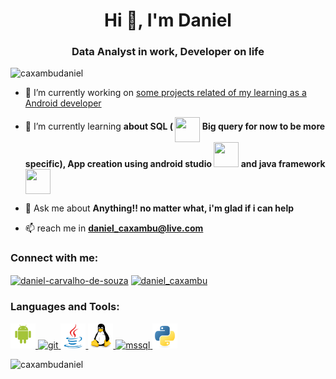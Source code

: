 <h1 align="center">Hi 👋, I'm Daniel</h1>
<h3 align="center">Data Analyst in work, Developer on life</h3>

<p align="left"> <img src="https://komarev.com/ghpvc/?username=caxambudaniel&label=Profile%20views&color=0e75b6&style=flat" alt="caxambudaniel" /> </p>

- 🔭 I’m currently working on [some projects related of my learning as a Android developer](https://github.com/CaxambuDaniel/Projetos_Android)

- 🌱 I’m currently learning **about SQL ( <img src="https://cdn.jsdelivr.net/gh/devicons/devicon/icons/google/google-original-wordmark.svg" width="40" height="40" align= middle />    Big query for now to be more specific), App creation using android studio <img src="https://cdn.jsdelivr.net/gh/devicons/devicon/icons/java/java-original.svg" width="40" height="40" align= middle/> and java framework <img src="https://cdn.jsdelivr.net/gh/devicons/devicon/icons/spring/spring-original-wordmark.svg" width="40" height="40" align= middle />**

- 💬 Ask me about **Anything!! no matter what, i'm glad if i can help**

- 📫 reach me in **daniel_caxambu@live.com**

<h3 align="left">Connect with me:</h3>
<p align="left">
<a href="https://www.linkedin.com/in/daniel-carvalho-de-souza-a32886118/" target="blank"><img align="center" src="https://raw.githubusercontent.com/rahuldkjain/github-profile-readme-generator/master/src/images/icons/Social/linked-in-alt.svg" alt="daniel-carvalho-de-souza" height="30" width="40" /></a>
<a href="https://instagram.com/daniel_caxambu" target="blank"><img align="center" src="https://raw.githubusercontent.com/rahuldkjain/github-profile-readme-generator/master/src/images/icons/Social/instagram.svg" alt="daniel_caxambu" height="30" width="40" /></a>
</p>

<h3 align="left">Languages and Tools:</h3>
<p align="left"> <a href="https://developer.android.com" target="_blank" rel="noreferrer"> <img src="https://raw.githubusercontent.com/devicons/devicon/master/icons/android/android-original-wordmark.svg" alt="android" width="40" height="40"/> </a> <a href="https://git-scm.com/" target="_blank" rel="noreferrer"> <img src="https://www.vectorlogo.zone/logos/git-scm/git-scm-icon.svg" alt="git" width="40" height="40"/> </a> <a href="https://www.java.com" target="_blank" rel="noreferrer"> <img src="https://raw.githubusercontent.com/devicons/devicon/master/icons/java/java-original.svg" alt="java" width="40" height="40"/> </a> <a href="https://www.linux.org/" target="_blank" rel="noreferrer"> <img src="https://raw.githubusercontent.com/devicons/devicon/master/icons/linux/linux-original.svg" alt="linux" width="40" height="40"/> </a> <a href="https://www.microsoft.com/en-us/sql-server" target="_blank" rel="noreferrer"> <img src="https://www.svgrepo.com/show/303229/microsoft-sql-server-logo.svg" alt="mssql" width="40" height="40"/> </a> <a href="https://www.python.org" target="_blank" rel="noreferrer"> <img src="https://raw.githubusercontent.com/devicons/devicon/master/icons/python/python-original.svg" alt="python" width="40" height="40"/> </a> </p>



<p>&nbsp;<img align="left" src="https://github-readme-stats.vercel.app/api/top-langs?username=caxambudaniel&show_icons=true&locale=en&layout=compact" alt="caxambudaniel" /></p>


